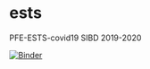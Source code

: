 # ests
PFE-ESTS-covid19 SIBD 2019-2020

[![Binder](https://mybinder.org/badge_logo.svg)](https://mybinder.org/v2/git/https%3A%2F%2Fgithub.com%2Fmeddiouani%2Fests/master?filepath=Dash.ipynb)
